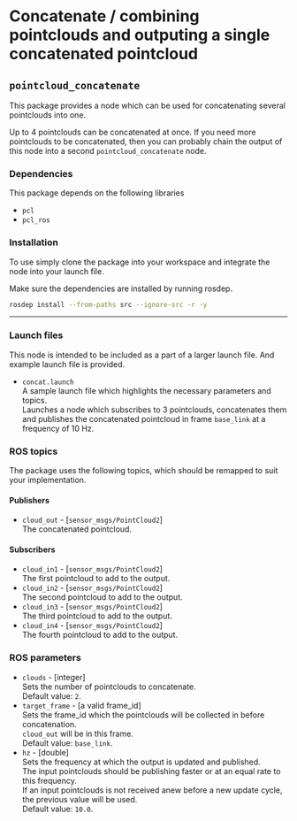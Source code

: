 # Concatenate / combining pointclouds and outputing a single concatenated pointcloud

## `pointcloud_concatenate`

This package provides a node which can be used for concatenating several pointclouds into one.

Up to 4 pointclouds can be concatenated at once.
If you need more pointclouds to be concatenated, then you can probably chain the output of this node into a second `pointcloud_concatenate` node.

### **Dependencies**

This package depends on the following libraries

* `pcl`
* `pcl_ros`

### **Installation**

To use simply clone the package into your workspace and integrate the node into your launch file.

Make sure the dependencies are installed by running rosdep.

```bash
rosdep install --from-paths src --ignore-src -r -y
```

---

### **Launch files**

This node is intended to be included as a part of a larger launch file.
And example launch file is provided.

* `concat.launch`  
  A sample launch file which highlights the necessary parameters and topics.  
  Launches a node which subscribes to 3 pointclouds, concatenates them and publishes the
  concatenated pointcloud in frame `base_link` at a frequency of 10 Hz.

### **ROS topics**

The package uses the following topics, which should be remapped to suit your implementation.

#### Publishers

* `cloud_out` - [`sensor_msgs/PointCloud2`]  
  The concatenated pointcloud.

#### Subscribers

* `cloud_in1` - [`sensor_msgs/PointCloud2`]  
  The first pointcloud to add to the output.
* `cloud_in2` - [`sensor_msgs/PointCloud2`]  
  The second pointcloud to add to the output.
* `cloud_in3` - [`sensor_msgs/PointCloud2`]  
  The third pointcloud to add to the output.
* `cloud_in4` - [`sensor_msgs/PointCloud2`]  
  The fourth pointcloud to add to the output.

### **ROS parameters**

* `clouds` - [integer]  
  Sets the number of pointclouds to concatenate.  
  Default value: `2`.
* `target_frame` - [a valid frame_id]  
  Sets the frame_id which the pointclouds will be collected in before concatenation.  
  `cloud_out` will be in this frame.  
  Default value: `base_link`.
* `hz` - [double]  
  Sets the frequency at which the output is updated and published.  
  The input pointclouds should be publishing faster or at an equal rate to this frequency.  
  If an input pointclouds is not received anew before a new update cycle, the previous value will be used.  
  Default value: `10.0`.
